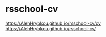 # rsschool-cv
<https://AlehHrybkou.github.io/rsschool-cv/cv>
<https://AlehHrybkou.github.io/rsschool-cv/>
